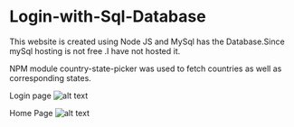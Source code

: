 # Login-with-Sql-Database
This website is created using Node JS and MySql has the Database.Since mySql hosting is not free .I have not hosted it.

NPM module 
country-state-picker was used to fetch countries as well as corresponding states.


Login page
![alt text](https://i.ibb.co/nzmhChg/Screenshot-43.png)

Home Page
![alt text](https://i.ibb.co/S5QFQNK/Screenshot-44.png)
 
